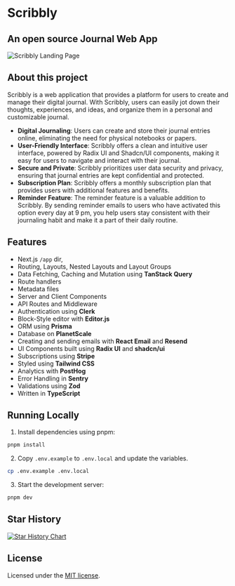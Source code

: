 # Scribbly

## An open source Journal Web App

![Scribbly Landing Page](https://github.com/subhamBharadwaz/scribbly/assets/72348711/23644c37-78c3-40ac-beef-a94c1cd5cfd3)

## About this project

Scribbly is a web application that provides a platform for users to create and manage their digital journal. With Scribbly, users can easily jot down their thoughts, experiences, and ideas, and organize them in a personal and customizable journal.

- **Digital Journaling**: Users can create and store their journal entries online, eliminating the need for physical notebooks or papers.
- **User-Friendly Interface**: Scribbly offers a clean and intuitive user interface, powered by Radix UI and Shadcn/UI components, making it easy for users to navigate and interact with their journal.
- **Secure and Private**: Scribbly prioritizes user data security and privacy, ensuring that journal entries are kept confidential and protected.
- **Subscription Plan**: Scribbly offers a monthly subscription plan that provides users with additional features and benefits.
- **Reminder Feature**: The reminder feature is a valuable addition to Scribbly. By sending reminder emails to users who have activated this option every day at 9 pm, you help users stay consistent with their journaling habit and make it a part of their daily routine.

## Features

- Next.js `/app` dir,
- Routing, Layouts, Nested Layouts and Layout Groups
- Data Fetching, Caching and Mutation using **TanStack Query**
- Route handlers
- Metadata files
- Server and Client Components
- API Routes and Middleware
- Authentication using **Clerk**
- Block-Style editor with **Editor.js**
- ORM using **Prisma**
- Database on **PlanetScale**
- Creating and sending emails with **React Email** and **Resend**
- UI Components built using **Radix UI** and **shadcn/ui**
- Subscriptions using **Stripe**
- Styled using **Tailwind CSS**
- Analytics with **PostHog**
- Error Handling in **Sentry**
- Validations using **Zod**
- Written in **TypeScript**

## Running Locally

1. Install dependencies using pnpm:

```sh
pnpm install
```

2. Copy `.env.example` to `.env.local` and update the variables.

```sh
cp .env.example .env.local
```

3. Start the development server:

```sh
pnpm dev
```

## Star History

<a href="https://www.star-history.com/#subhamBharadwaz/scribbly&Date">
 <picture>
   <source media="(prefers-color-scheme: dark)" srcset="https://api.star-history.com/svg?repos=subhamBharadwaz/scribbly&type=Date&theme=dark" />
   <source media="(prefers-color-scheme: light)" srcset="https://api.star-history.com/svg?repos=subhamBharadwaz/scribbly&type=Date" />
   <img alt="Star History Chart" src="https://api.star-history.com/svg?repos=subhamBharadwaz/scribbly&type=Date" />
 </picture>
</a>

## License

Licensed under the [MIT license](https://github.com/subhamBharadwaz/scribbly/blob/main/LICENSE.md).
